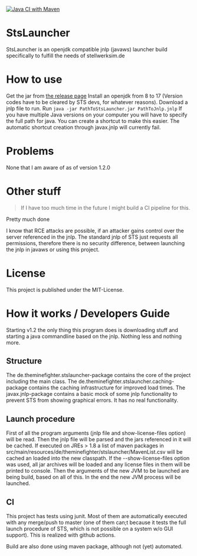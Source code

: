 [![Java CI with Maven](https://github.com/TheMinefighter/StsLauncher/actions/workflows/maven.yml/badge.svg)](https://github.com/TheMinefighter/StsLauncher/actions/workflows/maven.yml)
# StsLauncher
StsLauncher is an openjdk compatible jnlp (javaws) launcher build specifically to fulfill the needs of stellwerksim.de
# How to use
Get the jar from [the release page](https://github.com/TheMinefighter/StsLauncher/releases/)
Install an openjdk from 8 to 17 (Version codes have to be cleared by STS devs, for whatever reasons).
Download a jnlp file to run.
Run `java -jar PathToStsLauncher.jar PathToJnlp.jnlp`
If you have multiple Java versions on your computer you will have to specify the full path for java.
You can create a shortcut to make this easier. The automatic shortcut creation through javax.jnlp will currently fail.
# Problems
None that I am aware of as of version 1.2.0
# Other stuff
> If I have too much time in the future I might build a CI pipeline for this.

Pretty much done


I know that RCE attacks are possible, if an attacker gains control over the server referenced in the jnlp. The standard jnlp of STS just requests all permissions, therefore there is no security difference, between launching the jnlp in javaws or using this project.
# License
This project is published under the MIT-License.
# How it works / Developers Guide
Starting v1.2 the only thing this program does is downloading stuff and starting a java commandline based on the jnlp. Nothing less and nothing more.
## Structure
The de.theminefighter.stslauncher-package contains the core of the project including the main class.
The de.theminefighter.stslauncher.caching-package contains the caching infrastructure for improved load times.
The javax.jnlp-package contains a basic mock of some jnlp functionality to prevent STS from showing graphical errors. It has no real functionality.
## Launch procedure
First of all the program arguments (jnlp file and show-license-files option) will be read.
Then the jnlp file will be parsed and the jars referenced in it will be cached.
If executed on JREs > 1.8 a list of maven packages in src/main/resources/de/theminefighter/stslauncher/MavenList.csv will be cached an loaded into the new classpath.
If the --show-license-files option was used, all jar archives will be loaded and any license files in them will be printed to console.
Then the arguments of the new JVM to be launched are being build, based on all of this.
In the end the new JVM process will be launched.
## CI 
This project has tests using junit. Most of them are automatically executed with any merge/push to master (one of them can;t because it tests the full launch procedure of STS, which is not possible on a system w/o GUI support).
This is realized with github actions.

Build are also done using maven package, although not (yet) automated.